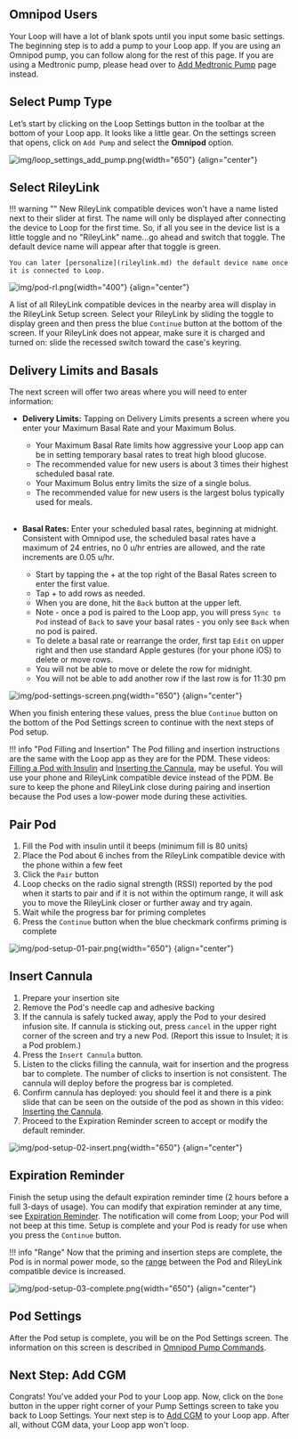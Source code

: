 ## Omnipod Users

Your Loop will have a lot of blank spots until you input some basic settings. The beginning step is to add a pump to your Loop app. If you are using an Omnipod pump, you can follow along for the rest of this page. If you are using a Medtronic pump, please head over to [Add Medtronic Pump](mdt-pump.md) page instead.

## Select Pump Type

Let’s start by clicking on the Loop Settings button in the toolbar at the bottom of your Loop app. It looks like a little gear. On the settings screen that opens, click on `Add Pump` and select the **Omnipod** option.

![img/loop_settings_add_pump.png](img/loop_settings_add_pump.png){width="650"}
{align="center"}

## Select RileyLink

!!! warning ""
    New RileyLink compatible devices won't have a name listed next to their slider at first. The name will only be displayed after connecting the device to Loop for the first time. So, if all you see in the device list is a little toggle and no "RileyLink" name...go ahead and switch that toggle. The default device name will appear after that toggle is green.

    You can later [personalize](rileylink.md) the default device name once it is connected to Loop.

![img/pod-rl.png](img/pod-rl.png){width="400"}
{align="center"}

A list of all RileyLink compatible devices in the nearby area will display in the RileyLink Setup screen. Select your RileyLink by sliding the toggle to display green and then press the blue `Continue` button at the bottom of the screen. If your RileyLink does not appear, make sure it is charged and turned on: slide the recessed switch toward the case's keyring.

## Delivery Limits and Basals

The next screen will offer two areas where you will need to enter information:

* **Delivery Limits:** Tapping on Delivery Limits presents a screen where you enter your Maximum Basal Rate and your Maximum Bolus.

    * Your Maximum Basal Rate limits how aggressive your Loop app can be in setting temporary basal rates to treat high blood glucose.
    * The recommended value for new users is about 3 times their highest scheduled basal rate.
    * Your Maximum Bolus entry limits the size of a single bolus.
    * The recommended value for new users is the largest bolus typically used for meals. <br/> <br/>

* **Basal Rates:** Enter your scheduled basal rates, beginning at midnight. Consistent with Omnipod use, the scheduled basal rates have a maximum of 24 entries, no 0 u/hr entries are allowed, and the rate increments are 0.05 u/hr.

    * Start by tapping the &plus; at the top right of the Basal Rates screen to enter the first value.  
    * Tap &plus; to add rows as needed.
    * When you are done, hit the `Back` button at the upper left.
    * Note - once a pod is paired to the Loop app, you will press `Sync to Pod` instead of `Back` to save your basal rates - you only see `Back` when no pod is paired.
    * To delete a basal rate or rearrange the order, first tap `Edit` on upper right and then use standard Apple gestures (for your phone iOS) to delete or move rows.
    * You will not be able to move or delete the row for midnight.
    * You will not be able to add another row if the last row is for 11:30 pm

![img/pod-settings-screen.png](img/pod-settings-screen.png){width="650"}
{align="center"}

When you finish entering these values, press the blue `Continue` button on the bottom of the Pod Settings screen to continue with the next steps of Pod setup.

!!! info "Pod Filling and Insertion"
    The Pod filling and insertion instructions are the same with the Loop app as they are for the PDM.  These videos: [Filling a Pod with Insulin](https://youtu.be/qJBN6rlvn_Y) and [Inserting the Cannula](https://youtu.be/ss1vpsmaLoI), may be useful.  You will use your phone and RileyLink compatible device instead of the PDM.  Be sure to keep the phone and RileyLink close during pairing and insertion because the Pod uses a low-power mode during these activities.

## Pair Pod

1. Fill the Pod with insulin until it beeps (minimum fill is 80 units)
1. Place the Pod about 6 inches from the RileyLink compatible device with the phone within a few feet
1. Click the `Pair` button
1. Loop checks on the radio signal strength (RSSI) reported by the pod when it starts to pair and if it is not within the optimum range, it will ask you to move the RileyLink closer or further away and try again.
1. Wait while the progress bar for priming completes
1. Press the `Continue` button when the blue checkmark confirms priming is complete

![img/pod-setup-01-pair.png](img/pod-setup-01-pair.png){width="650"}
{align="center"}

## Insert Cannula


1. Prepare your insertion site
2. Remove the Pod's needle cap and adhesive backing
3. If the cannula is safely tucked away, apply the Pod to your desired infusion site. If cannula is sticking out, press `cancel` in the upper right corner of the screen and try a new Pod. (Report this issue to Insulet; it is a Pod problem.)
4. Press the `Insert Cannula` button.
5. Listen to the clicks filling the cannula, wait for insertion and the progress bar to complete. The number of clicks to insertion is not consistent. The cannula will deploy before the progress bar is completed.
6. Confirm cannula has deployed: you should feel it and there is a pink slide that can be seen on the outside of the pod as shown in this video: [Inserting the Cannula](https://youtu.be/ss1vpsmaLoI).
7. Proceed to the Expiration Reminder screen to accept or modify the default reminder.

![img/pod-setup-02-insert.png](img/pod-setup-02-insert.png){width="650"}
{align="center"}

## Expiration Reminder

Finish the setup using the default expiration reminder time (2 hours before a full 3-days of usage). You can modify that expiration reminder at any time, see [Expiration Reminder](pump-commands.md#expiration-reminder). The notification will come from Loop; your Pod will not beep at this time. Setup is complete and your Pod is ready for use when you press the `Continue` button.

!!! info "Range"
    Now that the priming and insertion steps are complete, the Pod is in normal power mode, so the [range](../../faqs/rileylink-faqs.md#range) between the Pod and RileyLink compatible device is increased.

![img/pod-setup-03-complete.png](img/pod-setup-03-complete.png){width="650"}
{align="center"}


## Pod Settings

After the Pod setup is complete, you will be on the Pod Settings screen. The information on this screen is described in [Omnipod Pump Commands](pump-commands.md#omnipod-commands).


## Next Step: Add CGM

Congrats! You've added your Pod to your Loop app. Now, click on the `Done` button in the upper right corner of your Pump Settings screen to take you back to Loop Settings. Your next step is to [Add CGM](cgm.md) to your Loop app. After all, without CGM data, your Loop app won't loop.
